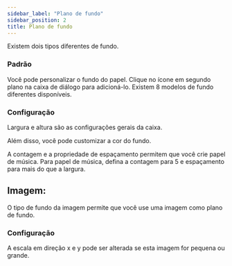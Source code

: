 ```yaml
---
sidebar_label: "Plano de fundo"
sidebar_position: 2
title: Plano de fundo
---
```


Existem dois tipos diferentes de fundo.

### Padrão

Você pode personalizar o fundo do papel. Clique no ícone em segundo plano na caixa de diálogo para adicioná-lo. Existem 8 modelos de fundo diferentes disponíveis.

### Configuração

Largura e altura são as configurações gerais da caixa.

Além disso, você pode customizar a cor do fundo.

A contagem e a propriedade de espaçamento permitem que você crie papel de música. Para papel de música, defina a contagem para 5 e espaçamento para mais do que a largura.

## Imagem:

O tipo de fundo da imagem permite que você use uma imagem como plano de fundo.

### Configuração

A escala em direção x e y pode ser alterada se esta imagem for pequena ou grande.
